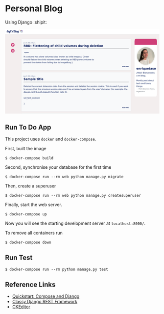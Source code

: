 # Personal Blog
Using Django :shipit:

![Sample of the app](sample.png)

## Run To Do App
This project uses `docker` and `docker-compose`.

First, built the image
```
$ docker-compose build
```

Second, synchronise your database for the first time
```
$ docker-compose run --rm web python manage.py migrate
```

Then, create a superuser
```
$ docker-compose run --rm web python manage.py createsuperuser
```

Finally, start the web server. 
```
$ docker-compose up
```
Now you will see the starting development server at `localhost:8000/`.

To remove all containers run
```
$ docker-compose down
```


## Run Test

```
$ docker-compose run --rm python manage.py test

```

## Reference Links
- [Quickstart: Compose and Django](https://docs.docker.com/samples/django/)
- [Classy Django REST Framework](https://www.cdrf.co/)
- [CKEditor](https://www.codesnail.com/integrating-ckeditor-in-django-admin-and-rendering-html-in-a-template-django-blog-4/)
